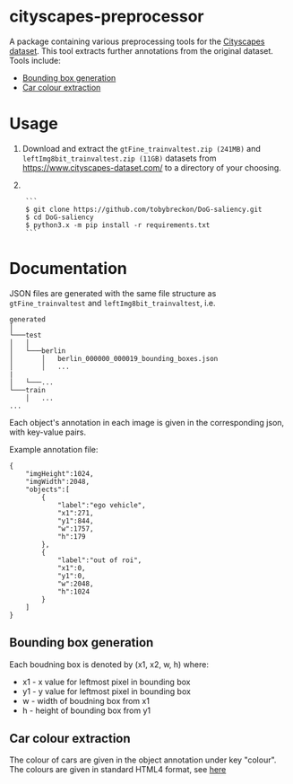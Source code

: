 # cityscapes-preprocessor

A package containing various preprocessing tools for the [Cityscapes dataset](https://www.cityscapes-dataset.com/). This tool extracts further annotations from the original dataset. Tools include:

- [Bounding box generation](#bounding-box-generation)
- [Car colour extraction](#car-colour-extraction)

# Usage

1. Download and extract the `gtFine_trainvaltest.zip (241MB)` and `leftImg8bit_trainvaltest.zip (11GB)` datasets from https://www.cityscapes-dataset.com/ to a directory of your choosing.

2. 

        ```
        $ git clone https://github.com/tobybreckon/DoG-saliency.git
        $ cd DoG-saliency
        $ python3.x -m pip install -r requirements.txt
        ```

# Documentation

JSON files are generated with the same file structure as `gtFine_trainvaltest` and `leftImg8bit_trainvaltest`, i.e. 

```
generated
│
└───test
│   │
│   └───berlin
│       │   berlin_000000_000019_bounding_boxes.json
│       │   ...
|   
│   └───...
└───train
    │   ...
...
```

Each object's annotation in each image is given in the corresponding json, with key-value pairs.

Example annotation file:

```
{
    "imgHeight":1024,
    "imgWidth":2048,
    "objects":[
        {
            "label":"ego vehicle",
            "x1":271,
            "y1":844,
            "w":1757,
            "h":179
        },
        {
            "label":"out of roi",
            "x1":0,
            "y1":0,
            "w":2048,
            "h":1024
        }
    ]
}
```

## Bounding box generation

Each boudning box is denoted by (x1, x2, w, h) where:
- x1 - x value for leftmost pixel in bounding box
- y1 - y value for leftmost pixel in bounding box
- w - width of boudning box from x1
- h - height of bounding box from y1

## Car colour extraction

The colour of cars are given in the object annotation under key "colour". The colours are given in standard HTML4 format, see [here](https://www.w3.org/TR/2002/WD-css3-color-20020418/#html4)
